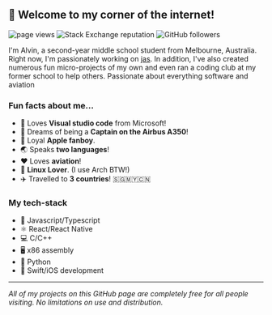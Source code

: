 ## 👋 Welcome to my corner of the internet!
<p align="left">
    <img src="https://komarev.com/ghpvc/?username=cheng-alvin" alt="page views" />
    <img alt="Stack Exchange reputation" src="https://img.shields.io/stackexchange/stackoverflow/r/15492585?color=orange&label=reputation&logo=stackoverflow"/>
    <img alt="GitHub followers" src="https://img.shields.io/github/followers/cheng-alvin?color=green&logo=github">
</p>

I'm Alvin, a second-year middle school student from Melbourne, Australia. Right now, I'm passionately working on [jas](https://github.com/cheng-alvin/jas). In addition, I've also created numerous fun micro-projects of my own and even ran a coding club at my former school to help others. Passionate about everything software and aviation

### Fun facts about me...
- 📝 Loves **Visual studio code** from Microsoft!
- 💭 Dreams of being a **Captain on the Airbus A350**!                
- 🍎 Loyal **Apple fanboy**.
- 🌏 Speaks **two languages**!
- ❤️ Loves **aviation**!
- 🐧 **Linux Lover**. (I use Arch BTW!)
- ✈️ Travelled to **3 countries**! 🇸🇬🇲🇾🇨🇳

### My tech-stack
- 📃 Javascript/Typescript
- ⚛️ React/React Native
- 💻 C/C++
- 🖥️ x86 assembly
- 🐍 Python
- 🍎 Swift/iOS development
--- 

*All of my projects on this GitHub page are completely free for all people visiting. No limitations on use and distribution.*

